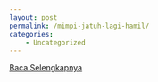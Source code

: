 ```yaml
---
layout: post
permalink: /mimpi-jatuh-lagi-hamil/
categories:
    - Uncategorized
---
```


[Baca Selengkapnya](/06)